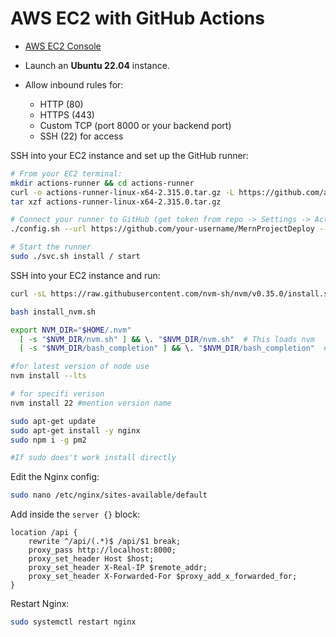 
# AWS EC2 with GitHub Actions


* [AWS EC2 Console](https://console.aws.amazon.com/ec2/)
* Launch an **Ubuntu 22.04** instance.
* Allow inbound rules for:

  * HTTP (80)
  * HTTPS (443)
  * Custom TCP (port 8000 or your backend port)
  * SSH (22) for access


SSH into your EC2 instance and set up the GitHub runner:

```bash
# From your EC2 terminal:
mkdir actions-runner && cd actions-runner
curl -o actions-runner-linux-x64-2.315.0.tar.gz -L https://github.com/actions/runner/releases/download/v2.315.0/actions-runner-linux-x64-2.315.0.tar.gz
tar xzf actions-runner-linux-x64-2.315.0.tar.gz

# Connect your runner to GitHub (get token from repo -> Settings -> Actions -> Runners)
./config.sh --url https://github.com/your-username/MernProjectDeploy --token <TOKEN>

# Start the runner
sudo ./svc.sh install / start
```


SSH into your EC2 instance and run:

```bash
curl -sL https://raw.githubusercontent.com/nvm-sh/nvm/v0.35.0/install.sh -o install_nvm.sh

bash install_nvm.sh

export NVM_DIR="$HOME/.nvm"
  [ -s "$NVM_DIR/nvm.sh" ] && \. "$NVM_DIR/nvm.sh"  # This loads nvm
  [ -s "$NVM_DIR/bash_completion" ] && \. "$NVM_DIR/bash_completion"  # This loads nvm bash_completion

#for latest version of node use 
nvm install --lts

# for specifi verison
nvm install 22 #mention version name

sudo apt-get update
sudo apt-get install -y nginx
sudo npm i -g pm2

#If sudo does't work install directly
```


Edit the Nginx config:

```bash
sudo nano /etc/nginx/sites-available/default
```

Add inside the `server {}` block:

```nginx
location /api {
    rewrite ^/api/(.*)$ /api/$1 break;
    proxy_pass http://localhost:8000;
    proxy_set_header Host $host;
    proxy_set_header X-Real-IP $remote_addr;
    proxy_set_header X-Forwarded-For $proxy_add_x_forwarded_for;
}
```

Restart Nginx:

```bash
sudo systemctl restart nginx
```